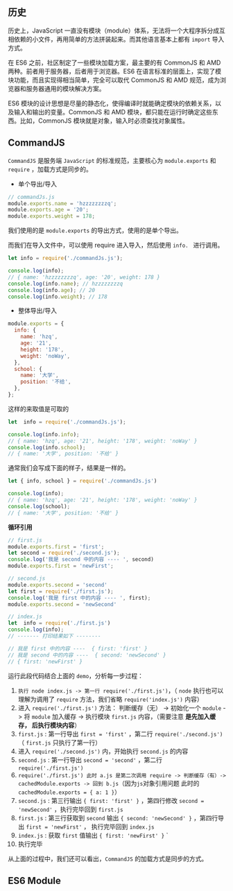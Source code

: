 ## 历史

历史上，JavaScript 一直没有模块（module）体系，无法将一个大程序拆分成互相依赖的小文件，再用简单的方法拼装起来。而其他语言基本上都有 `import` 导入方式。

在 ES6 之前，社区制定了一些模块加载方案，最主要的有 CommonJS 和 AMD 两种。前者用于服务器，后者用于浏览器。ES6 在语言标准的层面上，实现了模块功能，而且实现得相当简单，完全可以取代 CommonJS 和 AMD 规范，成为浏览器和服务器通用的模块解决方案。

ES6 模块的设计思想是尽量的静态化，使得编译时就能确定模块的依赖关系，以及输入和输出的变量。CommonJS 和 AMD 模块，都只能在运行时确定这些东西。比如，CommonJS 模块就是对象，输入时必须查找对象属性。


## CommandJS

`CommandJS` 是服务端 `JavaScript` 的标准规范，主要核心为 `module.exports` 和 `require` ，加载方式是同步的。

- 单个导出/导入

```javascript
// commandJs.js
module.exports.name = 'hzzzzzzzzq';
module.exports.age = '20';
module.exports.weight = 178;
```

我们使用的是 `module.exports` 的导出方式，使用的是单个导出。

而我们在导入文件中，可以使用 require 进入导入，然后使用 `info. ` 进行调用。

```javascript
let info = require('./commandJs.js');

console.log(info);
// { name: 'hzzzzzzzzq', age: '20', weight: 178 }
console.log(info.name); // hzzzzzzzzq
console.log(info.age); // 20
console.log(info.weight); // 178
```

- 整体导出/导入

```javascript
module.exports = {
  info: {
    name: 'hzq',
    age: '21',
    height: '178',
    weight: 'noWay',
  },
  school: {
    name: '大学',
    position: '不给',
  },
};
```
这样的来取值是可取的

```javascript
let  info = require('./commandJs.js');

console.log(info.info);
// { name: 'hzq', age: '21', height: '178', weight: 'noWay' }
console.log(info.school);
// { name: '大学', position: '不给' }
```

通常我们会写成下面的样子，结果是一样的。

```javascript
let { info, school } = require('./commandJs.js')

console.log(info);
// { name: 'hzq', age: '21', height: '178', weight: 'noWay' }
console.log(school);
// { name: '大学', position: '不给' }
```

**循环引用**

```javascript
// first.js
module.exports.first = 'first';
let second = require('./second.js');
console.log('我是 second 中的内容 ---- ', second)
module.exports.first = 'newFirst';
```

```javascript
// second.js
module.exports.second = 'second'
let first = require('./first.js');
console.log('我是 first 中的内容 ---- ', first);
module.exports.second = 'newSecond'
```

```javascript
// index.js
let  info = require('./first.js')
console.log(info); 
// ------- 打印结果如下 --------

// 我是 first 中的内容 ----  { first: 'first' }
// 我是 second 中的内容 ----  { second: 'newSecond' }
// { first: 'newFirst' }
```

运行此段代码结合上面的 `demo`，分析每一步过程：

1. `执行 node index.js -> 第一行 require('./first.js')`，（ `node` 执行也可以理解为调用了 `require` 方法，我们省略 `require('index.js')` 内容）
2. 进入 `require('./first.js')` 方法： 判断缓存（无） -> 初始化一个 `module` -> 将 `module` 加入缓存 -> 执行模块 `first.js` 内容，（需要注意 **是先加入缓存，  后执行模块内容**）
3. `first.js` : 第一行导出 `first = 'first'` ，第二行 `require('./second.js')`（ `first.js` 只执行了第一行）
4. 进入 `require('./second.js')` 内，开始执行 `second.js` 的内容
5. `second.js` : 第一行导出 `second = 'second'` ，第二行  `require('./first.js')`
6. `require('./first.js') 此时 a.js 是第二次调用 require -> 判断缓存（有）-> cachedModule.exports -> 回到 b.js`（因为`js`对象引用问题 此时的 `cachedModule.exports = { a: 1 }`）
7. `second.js` : 第三行输出 `{ first: 'first' }` ，第四行修改 `second = 'newSecond'` ，执行完毕回到  `first.js`
8. `first.js` : 第三行获取到 `second` 输出 `{ second: 'newSecond' }` ，第四行导出 `first = 'newFirst'` ， 执行完毕回到 `index.js`
9. `index.js` : 获取 `first` 值输出 `{ first: 'newFirst' }` `
10. 执行完毕

从上面的过程中，我们还可以看出，`CommandJS` 的加载方式是同步的方式。


## ES6 Module

